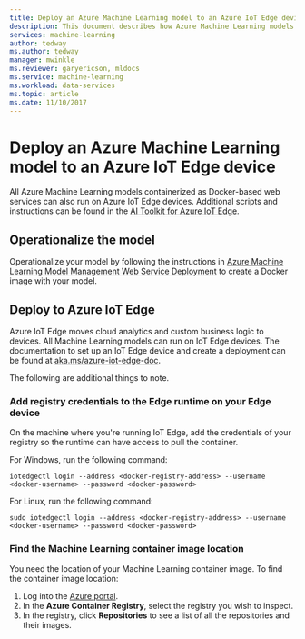 ```yaml
---
title: Deploy an Azure Machine Learning model to an Azure IoT Edge device | Microsoft Docs
description: This document describes how Azure Machine Learning models can be deployed to Azure IoT Edge devices.
services: machine-learning
author: tedway
ms.author: tedway
manager: mwinkle
ms.reviewer: garyericson, mldocs
ms.service: machine-learning
ms.workload: data-services
ms.topic: article
ms.date: 11/10/2017
---
```

# Deploy an Azure Machine Learning model to an Azure IoT Edge device

All Azure Machine Learning models containerized as Docker-based web services can also run on Azure IoT Edge devices. Additional scripts and instructions can be found in the [AI Toolkit for Azure IoT Edge](http://aka.ms/AI-toolkit).

## Operationalize the model
Operationalize your model by following the instructions in [Azure Machine Learning Model Management Web Service Deployment](https://docs.microsoft.com/azure/machine-learning/preview/model-management-service-deploy) to create a Docker image with your model.

## Deploy to Azure IoT Edge
Azure IoT Edge moves cloud analytics and custom business logic to devices. All Machine Learning models can run on IoT Edge devices. The documentation to set up an IoT Edge device and create a deployment can be found at [aka.ms/azure-iot-edge-doc](https://aka.ms/azure-iot-edge-doc).

The following are additional things to note.

### Add registry credentials to the Edge runtime on your Edge device
On the machine where you're running IoT Edge, add the credentials of your registry so the runtime can have access to pull the container.

For Windows, run the following command:
```cmd/sh
iotedgectl login --address <docker-registry-address> --username <docker-username> --password <docker-password>
```
For Linux, run the following command:
```cmd/sh
sudo iotedgectl login --address <docker-registry-address> --username <docker-username> --password <docker-password>
```

### Find the Machine Learning container image location
You need the location of your Machine Learning container image. To find the container image location:

1. Log into the [Azure portal](http://portal.azure.com/).
2. In the **Azure Container Registry**, select the registry you wish to inspect.
3. In the registry, click **Repositories** to see a list of all the repositories and their images.













